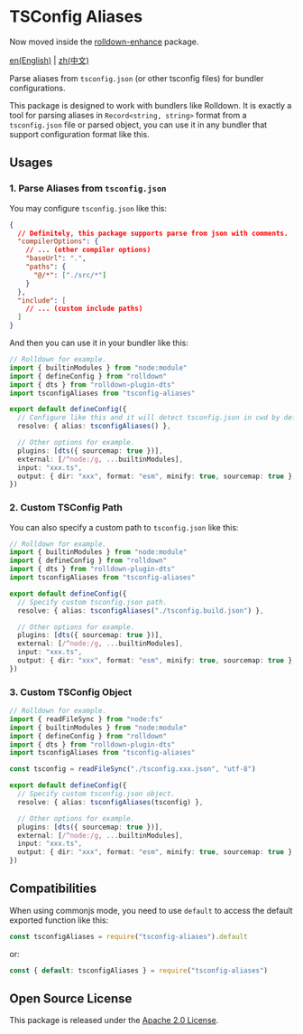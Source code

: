 # TSConfig Aliases

Now moved inside the
[rolldown-enhance](https://github.com/aporsail/rolldown-enhance) package.

[en(English)](./README.md) |
[zh(中文)](./README_zh.md)

Parse aliases from `tsconfig.json` (or other tsconfig files)
for bundler configurations.

This package is designed to work with bundlers like Rolldown.
It is exactly a tool for parsing aliases in `Record<string, string>` format
from a `tsconfig.json` file or parsed object,
you can use it in any bundler that support configuration format like this.

## Usages

### 1. Parse Aliases from `tsconfig.json`

You may configure `tsconfig.json` like this:

```json
{
  // Definitely, this package supports parse from json with comments.
  "compilerOptions": {
    // ... (other compiler options)
    "baseUrl": ".",
    "paths": {
      "@/*": ["./src/*"]
    }
  },
  "include": [
    // ... (custom include paths)
  ]
}
```

And then you can use it in your bundler like this:

```ts
// Rolldown for example.
import { builtinModules } from "node:module"
import { defineConfig } from "rolldown"
import { dts } from "rolldown-plugin-dts"
import tsconfigAliases from "tsconfig-aliases"

export default defineConfig({
  // Configure like this and it will detect tsconfig.json in cwd by default.
  resolve: { alias: tsconfigAliases() },

  // Other options for example.
  plugins: [dts({ sourcemap: true })],
  external: [/^node:/g, ...builtinModules],
  input: "xxx.ts",
  output: { dir: "xxx", format: "esm", minify: true, sourcemap: true },
})
```

### 2. Custom TSConfig Path

You can also specify a custom path to `tsconfig.json` like this:

```ts
// Rolldown for example.
import { builtinModules } from "node:module"
import { defineConfig } from "rolldown"
import { dts } from "rolldown-plugin-dts"
import tsconfigAliases from "tsconfig-aliases"

export default defineConfig({
  // Specify custom tsconfig.json path.
  resolve: { alias: tsconfigAliases("./tsconfig.build.json") },

  // Other options for example.
  plugins: [dts({ sourcemap: true })],
  external: [/^node:/g, ...builtinModules],
  input: "xxx.ts",
  output: { dir: "xxx", format: "esm", minify: true, sourcemap: true },
})
```

### 3. Custom TSConfig Object

```ts
// Rolldown for example.
import { readFileSync } from "node:fs"
import { builtinModules } from "node:module"
import { defineConfig } from "rolldown"
import { dts } from "rolldown-plugin-dts"
import tsconfigAliases from "tsconfig-aliases"

const tsconfig = readFileSync("./tsconfig.xxx.json", "utf-8")

export default defineConfig({
  // Specify custom tsconfig.json object.
  resolve: { alias: tsconfigAliases(tsconfig) },

  // Other options for example.
  plugins: [dts({ sourcemap: true })],
  external: [/^node:/g, ...builtinModules],
  input: "xxx.ts",
  output: { dir: "xxx", format: "esm", minify: true, sourcemap: true },
})
```

## Compatibilities

When using commonjs mode, you need to use `default`
to access the default exported function like this:

```js
const tsconfigAliases = require("tsconfig-aliases").default
```

or:

```js
const { default: tsconfigAliases } = require("tsconfig-aliases")
```

## Open Source License

This package is released under the [Apache 2.0 License](./LICENSE).
